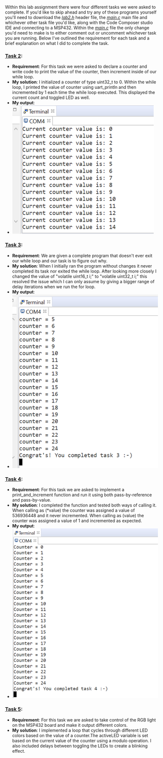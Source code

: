 Within this lab assignment there were four different tasks we were asked to complete. If you'd like to skip ahead and try any of these programs yourself you'll need to download the [*lab2.h*](https://github.com/espdieg/embedded_systems_course/blob/main/lab2/lab2.h) header file, the [*main.c*](https://github.com/espdieg/embedded_systems_course/blob/main/lab2/main.c) main file and whichever other task file you'd like, along with the Code Composer studio IDE and connecting to a MSP432. Within the [*main.c*](https://github.com/espdieg/embedded_systems_course/blob/main/lab2/main.c) file the only change you'd need to make is to either comment out or uncomment whichever task you are running. Below I've outlined the requirement for each task and a brief explanation on what I did to complete the task. 

### [Task 2](https://github.com/espdieg/embedded_systems_course/blob/main/lab2/task_2.c): 
- **Requirement**: For this task we were asked to declare a counter and write code to print the value of the counter, then increment inside of our while loop. 
- **My solution**: I initialized a counter of type uint32_t to 0. Within the while loop, I printed the value of counter using uart_println and then incremented by 1 each time the while loop executed. This displayed the current count and toggled LED as well.
- **My output**:
-  ![](https://github.com/espdieg/embedded_systems_course/blob/main/lab2/lab2_task_2_output.PNG)

### [Task 3](https://github.com/espdieg/embedded_systems_course/blob/main/lab2/task_3.c): 
- **Requirement**: We are given a complete program that doesn't ever exit our while loop and our task is to figure out why. 
- **My solution**: When I initially ran the program without changes it never completed its task nor exited the while loop. After looking more closely I changed the value of "volatile uint16_t i;" to "volatile uint32_t i;" this resolved the issue which I can only assume by giving a bigger range of delay iterations when we run the for loop.
- **My output**:
- ![](https://github.com/espdieg/embedded_systems_course/blob/main/lab2/lab2_task_3_output.PNG)

### [Task 4](https://github.com/espdieg/embedded_systems_course/blob/main/lab2/task_4.c): 
- **Requirement**: For this task we are asked to implement a print_and_increment function and run it using both pass-by-reference and pass-by-value. 
- **My solution**: I completed the function and tested both ways of calling it. When calling as (*value) the counter was assigned a value of 536936448 and it never incremented. When calling as (value) the counter was assigned a value of 1 and incremented as expected.
- **My output**:
- ![](https://github.com/espdieg/embedded_systems_course/blob/main/lab2/lab2_task_4_output.PNG)

### [Task 5](https://github.com/espdieg/embedded_systems_course/blob/main/lab2/task_5.c): 
- **Requirement**: For this task we are asked to take control of the RGB light on the MSP432 board and make it output different colors. 
- **My solution**:  I implemented a loop that cycles through different LED colors based on the value of a counter.The activeLED variable is set based on the current value of the counter using a modulo operation. I also included delays between toggling the LEDs to create a blinking effect.
